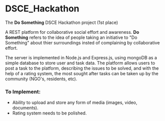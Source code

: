 # DSCE_Hackathon #
The **Do Something** DSCE Hackathon project (1st place)

A REST platform for collaborative social effort and awareness. **Do Something** refers to the idea of people taking an initiative to "Do Something" about thier surroundings insted of complaining by collaborative effort.

The server is implemented in Node.js and Express.js, using mongoDB as a simple database to store user and task data.
The platform allows users to post a task to the platform, describing the issues to be solved, and with the help of a rating system, the most sought after tasks can be taken up by the community (NGO's, residents, etc).

### To Implement: ### 
* Ability to upload and store any form of media (images, video, documents).
* Rating system needs to be polished.
